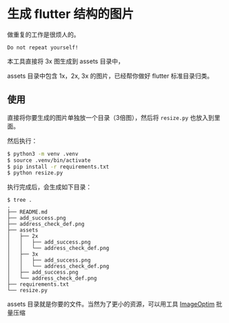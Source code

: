 # 生成 flutter 结构的图片

做重复的工作是很烦人的。

```
Do not repeat yourself!
```

本工具直接将 3x 图生成到 assets 目录中，

assets 目录中包含 1x，2x, 3x 的图片，已经帮你做好 flutter 标准目录归类。

## 使用

直接将你要生成的图片单独放一个目录（3倍图），然后将 `resize.py` 也放入到里面。

然后执行：

```sh
$ python3 -m venv .venv 
$ source .venv/bin/activate
$ pip install -r requirements.txt
$ python resize.py
```

执行完成后，会生成如下目录：

```
$ tree .
.
├── README.md
├── add_success.png
├── address_check_def.png
├── assets
│   ├── 2x
│   │   ├── add_success.png
│   │   └── address_check_def.png
│   ├── 3x
│   │   ├── add_success.png
│   │   └── address_check_def.png
│   ├── add_success.png
│   └── address_check_def.png
├── requirements.txt
└── resize.py
```

assets 目录就是你要的文件。当然为了更小的资源，可以用工具 [ImageOptim](https://imageoptim.com/mac) 批量压缩